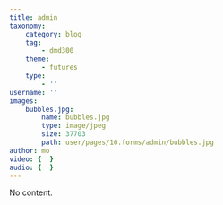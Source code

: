 ```yaml
---
title: admin
taxonomy:
    category: blog
    tag:
        - dmd300
    theme:
        - futures
    type:
        - ''
username: ''
images:
    bubbles.jpg:
        name: bubbles.jpg
        type: image/jpeg
        size: 37703
        path: user/pages/10.forms/admin/bubbles.jpg
author: mo
video: {  }
audio: {  }
---
```


No content.
